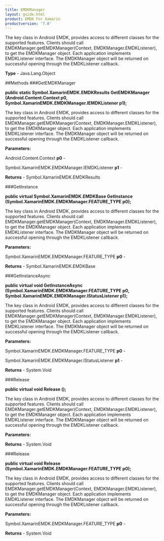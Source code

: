 ```yaml
---
title: EMDKManager
layout: guide.html
product: EMDK For Xamarin 
productversion: '7.0' 
---
```

The key class in Android EMDK, provides access to different classes for the supported features. Clients should call EMDKManager.getEMDKManager(Context, EMDKManager.EMDKListener), to get the EMDKManager object. Each application implements EMDKListener interface. The EMDKManager object will be returned on successful opening through the EMDKListener callback.

**Type** - Java.Lang.Object

##Methods
###GetEMDKManager

**public static Symbol.XamarinEMDK.EMDKResults GetEMDKManager (Android.Content.Context p0, Symbol.XamarinEMDK.EMDKManager.IEMDKListener p1);**

The key class in Android EMDK, provides access to different classes for the supported features. Clients should call EMDKManager.getEMDKManager(Context, EMDKManager.EMDKListener), to get the EMDKManager object. Each application implements EMDKListener interface. The EMDKManager object will be returned on successful opening through the EMDKListener callback.

**Parameters:**

Android.Content.Context **p0**  - 
        

Symbol.XamarinEMDK.EMDKManager.IEMDKListener **p1**  - 
        

**Returns** - Symbol.XamarinEMDK.EMDKResults

###GetInstance

**public virtual Symbol.XamarinEMDK.EMDKBase GetInstance (Symbol.XamarinEMDK.EMDKManager.FEATURE_TYPE p0);**

The key class in Android EMDK, provides access to different classes for the supported features. Clients should call EMDKManager.getEMDKManager(Context, EMDKManager.EMDKListener), to get the EMDKManager object. Each application implements EMDKListener interface. The EMDKManager object will be returned on successful opening through the EMDKListener callback.

**Parameters:**

Symbol.XamarinEMDK.EMDKManager.FEATURE_TYPE **p0**  - 
        

**Returns** - Symbol.XamarinEMDK.EMDKBase

###GetInstanceAsync

**public virtual void GetInstanceAsync (Symbol.XamarinEMDK.EMDKManager.FEATURE_TYPE p0, Symbol.XamarinEMDK.EMDKManager.IStatusListener p1);**

The key class in Android EMDK, provides access to different classes for the supported features. Clients should call EMDKManager.getEMDKManager(Context, EMDKManager.EMDKListener), to get the EMDKManager object. Each application implements EMDKListener interface. The EMDKManager object will be returned on successful opening through the EMDKListener callback.

**Parameters:**

Symbol.XamarinEMDK.EMDKManager.FEATURE_TYPE **p0**  - 
        

Symbol.XamarinEMDK.EMDKManager.IStatusListener **p1**  - 
        

**Returns** - System.Void

###Release

**public virtual void Release ();**

The key class in Android EMDK, provides access to different classes for the supported features. Clients should call EMDKManager.getEMDKManager(Context, EMDKManager.EMDKListener), to get the EMDKManager object. Each application implements EMDKListener interface. The EMDKManager object will be returned on successful opening through the EMDKListener callback.

**Parameters:**

**Returns** - System.Void

###Release

**public virtual void Release (Symbol.XamarinEMDK.EMDKManager.FEATURE_TYPE p0);**

The key class in Android EMDK, provides access to different classes for the supported features. Clients should call EMDKManager.getEMDKManager(Context, EMDKManager.EMDKListener), to get the EMDKManager object. Each application implements EMDKListener interface. The EMDKManager object will be returned on successful opening through the EMDKListener callback.

**Parameters:**

Symbol.XamarinEMDK.EMDKManager.FEATURE_TYPE **p0**  - 
        

**Returns** - System.Void

